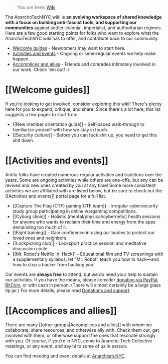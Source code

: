 > You are here: [Wiki](Home)

The AnarchoTechNYC wiki is **an evolving workspace of shared knowledge with a focus on building anti-fascist tools, and supporting our communities** against settler-colonial, imperialist, and authoritarian regimes. Here are a few good starting points for folks who want to explore what the AnarchoTechNYC wiki has to offer, and contribute back to our community.

* [Welcome guides](#welcome-guides) - Newcomers may want to start here.
* [Activities and events](#activities-and-events) - Ongoing or semi-regular events we help make happen.
* [Accomplices and allies](#accomplices-and-allies) - Friends and comrades intimately involved in our work. Check 'em out! :)

# [[Welcome guides]]

If you're looking to get involved, consider exploring this wiki! There's plenty here for you to expand, critique, and share. Since there's a lot here, this list suggests a few pages to start from:

* [[New member orientation guide]] - Self-paced walk-through to familiarize yourself with how we stay in touch.
* [[Security culture]] - Before you can fuck shit up, you need to get this shit down.

# [[Activities and events]]

Antifa folks have created numerous regular activities and traditions over the years. Some are ongoing activities while others are one-offs, but any can be revived and new ones created by *you* at any time! Some more consistent activities we are affiliated with are listed below, but be sure to check out the [[Activities and events]] portal page for a full list.

* [[Capture The Flag (CTF) gaming|CTF team]] - Irregular cybersecurity study group participating in online wargaming competitions.
* [[Cyborg clinic]] - Holistic (mental/physical/cybernetic) health sessions for anyone who wants to reclaim their time and energy from the apps demanding too much of it.
* [[Fight training]] - Gain confidence in using our bodies to protect our loved ones and neighbors.
* [[Lockpicking club]] - Locksport practice session and meditative discussion circle.
* [[Mr. Robot's Netflix 'n' Hack]] - Educational film and TV screenings with a supplementary syllabus; let "Mr. Robot" teach you how to hack—and how to stop a hacker from hacking you!

Our events are **always free** to attend, but we do need your help to sustain our activities. If you have the means, please consider [donating via PayPal](https://www.paypal.me/AnarchoTechNYC), [BitCoin](bitcoin:17ByVbkM6mf7bytqWRFwzjqradBkmVh4Tr?label=AnarchoTechNYC), or with cash in person. (There will almost certainly be a large glass tip jar.) For more details, please read [Donations and support](#donations-and-support).

# [[Accomplices and allies]]

There are many [[other groups|Accomplices and allies]] with whom we collaborate, share resources, and otherwise ally with. Check them out, get involved with them, or otherwise support the ones that resonate strongly with you. Of course, if you're in NYC, come to Anarcho-Tech Collective meetings, or any event, and say hi to some of us in person.

You can find meeting and event details at [Anarchism.NYC](http://Anarchism.NYC/).

